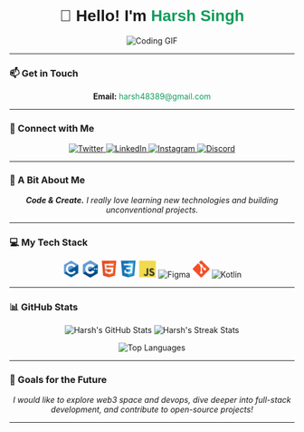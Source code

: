<div align="center" style="max-width: 600px;">
  <h1 style="font-family: 'Arial', sans-serif;">👋 Hello! I'm <span style="color: #109c5b; font-weight: bold;">Harsh Singh</span></h1>
  <img src="https://media2.giphy.com/media/v1.Y2lkPTc5MGI3NjExbWVkeGQyYmRmbGVsOWR0NHMzM202bW45YnlzM3dtdHpmbm5ydXQ1MCZlcD12MV9pbnRlcm5hbF9naWZfYnlfaWQmY3Q9Zw/xUA7bdpLxQhsSQdyog/giphy.webp" width="230px" alt="Coding GIF" />
</div>

---

### 📫 Get in Touch

<p align="center">
  <strong>Email:</strong> 
  <a href="mailto:harsh48389@gmail.com" style="text-decoration:none;color:#109c5b;">harsh48389@gmail.com</a>
</p>

---

### 🔗 Connect with Me

<p align="center">
  <a href="https://twitter.com/harsh48389" target="_blank">
    <img src="https://img.shields.io/badge/Twitter-1DA1F2?style=for-the-badge&logo=twitter&logoColor=white" alt="Twitter" />
  </a>
  <a href="https://www.linkedin.com/in/harsh-singh-ab3a65305" target="_blank">
    <img src="https://img.shields.io/badge/LinkedIn-0077B5?style=for-the-badge&logo=linkedin&logoColor=white" alt="LinkedIn" />
  </a>
  <a href="https://instagram.com/_harsh89" target="_blank">
    <img src="https://img.shields.io/badge/Instagram-E4405F?style=for-the-badge&logo=instagram&logoColor=white" alt="Instagram" />
  </a>
  <a href="https://discord.gg/harsh48389" target="_blank">
    <img src="https://img.shields.io/badge/Discord-7289DA?style=for-the-badge&logo=discord&logoColor=white" alt="Discord" />
  </a>
</p>

---

### 🚀 A Bit About Me

<p align="center" style="font-style: italic;">
  <strong>Code & Create.</strong> I really love learning new technologies and building unconventional projects.
</p>

---

### 💻 My Tech Stack

<p align="center">
  <img src="https://raw.githubusercontent.com/devicons/devicon/master/icons/c/c-original.svg" width="30px" alt="C" />
  <img src="https://raw.githubusercontent.com/devicons/devicon/master/icons/cplusplus/cplusplus-original.svg" width="30px" alt="C++" />
  <img src="https://raw.githubusercontent.com/devicons/devicon/master/icons/html5/html5-original.svg" width="30px" alt="HTML" />
  <img src="https://raw.githubusercontent.com/devicons/devicon/master/icons/css3/css3-original.svg" width="30px" alt="CSS" />
  <img src="https://raw.githubusercontent.com/devicons/devicon/master/icons/javascript/javascript-original.svg" width="30px" alt="JavaScript" />
  <img src="https://www.vectorlogo.zone/logos/figma/figma-icon.svg" width="30px" alt="Figma" />
  <img src="https://raw.githubusercontent.com/devicons/devicon/master/icons/git/git-original.svg" width="30px" alt="Git" />
  <img src="https://www.vectorlogo.zone/logos/kotlinlang/kotlinlang-icon.svg" width="30px" alt="Kotlin" />
</p>

---

### 📊 GitHub Stats

<div align="center">
  <img height="150px" src="https://github-readme-stats.vercel.app/api?username=harsh48389&show_icons=true&theme=radical" alt="Harsh's GitHub Stats" />
  <img height="150px" src="https://github-readme-streak-stats.herokuapp.com/?user=harsh48389&theme=radical" alt="Harsh's Streak Stats" />
</div>

<p align="center">
  <img height="120px" src="https://github-readme-stats.vercel.app/api/top-langs/?username=harsh48389&layout=compact&theme=radical" alt="Top Languages" />
</p>

---

### 🎯 Goals for the Future

<p align="center" style="font-style: italic;">
  I would like to explore web3 space and devops, dive deeper into full-stack development, and contribute to open-source projects!
</p>

---
